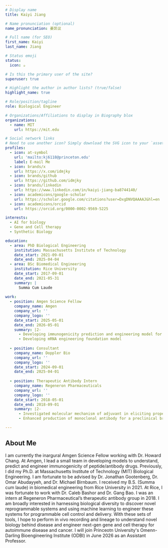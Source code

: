 ```yaml
---
# Display name
title: Kaiyi Jiang

# Name pronunciation (optional)
name_pronunciation: 姜凯议

# Full name (for SEO)
first_name: Kaiyi
last_name: Jiang

# Status emoji
status:
  icon: ☕️

# Is this the primary user of the site?
superuser: true

# Highlight the author in author lists? (true/false)
highlight_name: true

# Role/position/tagline
role: Biological Engineer

# Organizations/Affiliations to display in Biography blox
organizations:
  - name: MIT
    url: https://mit.edu

# Social network links
# Need to use another icon? Simply download the SVG icon to your `assets/media/icons/` folder.
profiles:
  - icon: at-symbol
    url: 'mailto:kj6118@princeton.edu'
    label: E-mail Me
  - icon: brands/x
    url: https://x.com/idmjky
  - icon: brands/github
    url: https://github.com/idmjky
  - icon: brands/linkedin
    url: https://www.linkedin.com/in/kaiyi-jiang-ba8744140/
  - icon: academicons/google-scholar
    url: https://scholar.google.com/citations?user=DxgDNVQAAAAJ&hl=en
  - icon: academicons/orcid
    url: https://orcid.org/0000-0002-9569-5225

interests:
  - AI for biology
  - Gene and Cell therapy
  - Synthetic Biology

education:
  - area: PhD Biological Engineering
    institution: Massachusetts Institute of Technology
    date_start: 2021-09-01
    date_end: 2025-04-04
  - area: BSc Biomedical Engineering
    institution: Rice University
    date_start: 2017-09-01
    date_end: 2021-05-31
    summary: |
      Summa Cum Laude
      
work:
  - position: Amgen Science Fellow
    company_name: Amgen 
    company_url: ''
    company_logo: ''
    date_start: 2025-05-01
    date_end: 2026-05-01
    summary: |2-
      - Developing immunogenicity prediction and engineering model for peptide/antibody drug
      - Developing mRNA engineering foundation model
  
  - position: Consultant
    company_name: Doppler Bio
    company_url: ''
    company_logo: ''
    date_start: 2024-09-01
    date_end: 2025-04-01
        
  - position: Therapeutic Antibody Intern
    company_name: Regeneron Pharmaceuticals
    company_url: ''
    company_logo: ''
    date_start: 2018-05-01
    date_end: 2018-09-01
    summary: |2-
      - Investigated molecular mechanism of adjuvant in eliciting proper immune response
      - Enhanced production of monoclonal antibody for a preclinical breast cancer target

---
```

## About Me

I am currently the inargural Amgen Science Fellow working with Dr. Howard Chang. At Amgen, I lead a small team in developing models to understand, predict and engineer immunogenicity of peptide/antibody drugs. Previously, I did my Ph.D. at Massachusetts Institute of Technology (MIT) Biological Engineering. I am fortunate to be advised by Dr. Jonathan Gootenberg, Dr. Omar Abudayyeh, and Dr. Michael Birnbaum. I received my B.S. (Summa cum laude) in biomedical engineering from Rice University in 2021. At Rice, I was fortunate to work with Dr. Caleb Bashor and Dr. Gang Bao. I was an intern at Regeneron Pharmaceutical’s therapeutic antibody group in 2018. I am broadly interested in harnessing biological diversity to discover novel reprogrammable systems and using machine learning to engineer these systems for programmable cell control and delivery. With these sets of tools, I hope to perform in vivo recording and lineage to understand novel biology behind disease and engineer next-gen gene and cell therapy for autoimmune disease and cancer.
I will join Princeotn University's Omenn-Darling Bioengineering Institute (ODBI) in June 2026 as an Assistant Professor. 
